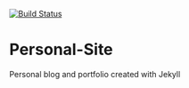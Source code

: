 [![Build Status](https://travis-ci.org/BrendonPierson/Personal-Site.svg?branch=master)](https://travis-ci.org/BrendonPierson/Personal-Site)
# Personal-Site
Personal blog and portfolio created with Jekyll

